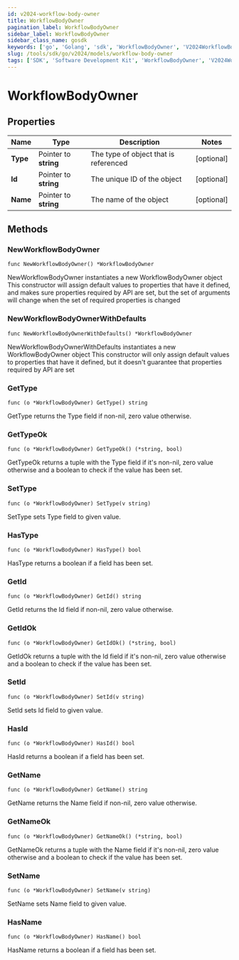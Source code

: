 ```yaml
---
id: v2024-workflow-body-owner
title: WorkflowBodyOwner
pagination_label: WorkflowBodyOwner
sidebar_label: WorkflowBodyOwner
sidebar_class_name: gosdk
keywords: ['go', 'Golang', 'sdk', 'WorkflowBodyOwner', 'V2024WorkflowBodyOwner'] 
slug: /tools/sdk/go/v2024/models/workflow-body-owner
tags: ['SDK', 'Software Development Kit', 'WorkflowBodyOwner', 'V2024WorkflowBodyOwner']
---
```


# WorkflowBodyOwner

## Properties

Name | Type | Description | Notes
------------ | ------------- | ------------- | -------------
**Type** | Pointer to **string** | The type of object that is referenced | [optional] 
**Id** | Pointer to **string** | The unique ID of the object | [optional] 
**Name** | Pointer to **string** | The name of the object | [optional] 

## Methods

### NewWorkflowBodyOwner

`func NewWorkflowBodyOwner() *WorkflowBodyOwner`

NewWorkflowBodyOwner instantiates a new WorkflowBodyOwner object
This constructor will assign default values to properties that have it defined,
and makes sure properties required by API are set, but the set of arguments
will change when the set of required properties is changed

### NewWorkflowBodyOwnerWithDefaults

`func NewWorkflowBodyOwnerWithDefaults() *WorkflowBodyOwner`

NewWorkflowBodyOwnerWithDefaults instantiates a new WorkflowBodyOwner object
This constructor will only assign default values to properties that have it defined,
but it doesn't guarantee that properties required by API are set

### GetType

`func (o *WorkflowBodyOwner) GetType() string`

GetType returns the Type field if non-nil, zero value otherwise.

### GetTypeOk

`func (o *WorkflowBodyOwner) GetTypeOk() (*string, bool)`

GetTypeOk returns a tuple with the Type field if it's non-nil, zero value otherwise
and a boolean to check if the value has been set.

### SetType

`func (o *WorkflowBodyOwner) SetType(v string)`

SetType sets Type field to given value.

### HasType

`func (o *WorkflowBodyOwner) HasType() bool`

HasType returns a boolean if a field has been set.

### GetId

`func (o *WorkflowBodyOwner) GetId() string`

GetId returns the Id field if non-nil, zero value otherwise.

### GetIdOk

`func (o *WorkflowBodyOwner) GetIdOk() (*string, bool)`

GetIdOk returns a tuple with the Id field if it's non-nil, zero value otherwise
and a boolean to check if the value has been set.

### SetId

`func (o *WorkflowBodyOwner) SetId(v string)`

SetId sets Id field to given value.

### HasId

`func (o *WorkflowBodyOwner) HasId() bool`

HasId returns a boolean if a field has been set.

### GetName

`func (o *WorkflowBodyOwner) GetName() string`

GetName returns the Name field if non-nil, zero value otherwise.

### GetNameOk

`func (o *WorkflowBodyOwner) GetNameOk() (*string, bool)`

GetNameOk returns a tuple with the Name field if it's non-nil, zero value otherwise
and a boolean to check if the value has been set.

### SetName

`func (o *WorkflowBodyOwner) SetName(v string)`

SetName sets Name field to given value.

### HasName

`func (o *WorkflowBodyOwner) HasName() bool`

HasName returns a boolean if a field has been set.


